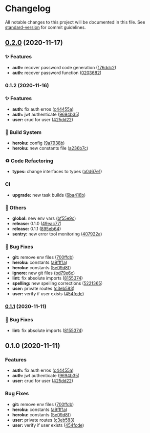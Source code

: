 # Changelog

All notable changes to this project will be documented in this file. See [standard-version](https://github.com/conventional-changelog/standard-version) for commit guidelines.

## [0.2.0](https://github.com/HigorAlves/dontspend-money/compare/v0.1.2...v0.2.0) (2020-11-17)


### :sparkles: Features

* **auth:** recover password code generation ([176ddc2](https://github.com/HigorAlves/dontspend-money/commit/176ddc2d0916dc99751d1d2ee2eaf9f28446dbb3))
* **auth:** recover password function ([0203682](https://github.com/HigorAlves/dontspend-money/commit/02036820dee2558944375c100ba2cd0bb70fe362))

### 0.1.2 (2020-11-16)


### :sparkles: Features

* **auth:** fix auth erros ([c44455a](https://github.com/HigorAlves/dontspend-money/commit/c44455a9db106380c2b57f30b78dddac6761e9a1))
* **auth:** jwt authenticate ([9694b35](https://github.com/HigorAlves/dontspend-money/commit/9694b35237e0ea3d08b1937cba5c3fd5a82b8555))
* **user:** crud for user ([425dd22](https://github.com/HigorAlves/dontspend-money/commit/425dd226bf81cdca74055cb6f2ab79c336e1856d))


### :rocket: Build System

* **heroku:** config ([9a7938b](https://github.com/HigorAlves/dontspend-money/commit/9a7938bb633ee6ae78937f61dd667e937dbc6879))
* **heroku:** new constants file ([a236b7c](https://github.com/HigorAlves/dontspend-money/commit/a236b7c3851aedefdea8f97f5b644eb6bc145fca))


### :recycle: Code Refactoring

* **types:** change interfaces to types ([a0d67e1](https://github.com/HigorAlves/dontspend-money/commit/a0d67e1ce85986f88dd078479b882d26ce11bfce))


### CI

* **upgrade:** new task builds ([6ba416b](https://github.com/HigorAlves/dontspend-money/commit/6ba416be7b50da9d99d63a837cb33129f4a541b8))


### :triangular_flag_on_post: Others

* **global:** new env vars ([bf55e9c](https://github.com/HigorAlves/dontspend-money/commit/bf55e9c733665b1758c79cbd501e3f2a68800020))
* **release:** 0.1.0 ([49eac77](https://github.com/HigorAlves/dontspend-money/commit/49eac777021dab6944d507894ece1bbbdd3fa4e9))
* **release:** 0.1.1 ([895eb64](https://github.com/HigorAlves/dontspend-money/commit/895eb649ada55b4d86b1e3aeb2a739b00d101a0d))
* **sentry:** new error tool monitoring ([407922a](https://github.com/HigorAlves/dontspend-money/commit/407922aee165004f1b376a21acea50b6620de5e5))


### :bug: Bug Fixes

* **git:** remove env files ([700ffdb](https://github.com/HigorAlves/dontspend-money/commit/700ffdb50fe5e228a197ee3e48714d3182913ff8))
* **heroku:** constants ([a9fff1a](https://github.com/HigorAlves/dontspend-money/commit/a9fff1a9ef0582f9d058411fd06a9ec820e55504))
* **heroku:** constants ([5e09d8f](https://github.com/HigorAlves/dontspend-money/commit/5e09d8f964fd1aa99413f0bee98cf61fecdc694e))
* **ignore:** new git files ([bd79e6c](https://github.com/HigorAlves/dontspend-money/commit/bd79e6cf4ce38a3e47c389b1c96cca300a40ede6))
* **lint:** fix absolute imports ([8155374](https://github.com/HigorAlves/dontspend-money/commit/81553747e418293b5476143058071b7e2ebf1221))
* **spelling:** new spelling corrections ([5221365](https://github.com/HigorAlves/dontspend-money/commit/52213653017d43d35cb278e3a4f0f7e360829aad))
* **user:** private routes ([c3eb583](https://github.com/HigorAlves/dontspend-money/commit/c3eb583875bf3b452e06a049613f4dea4daebe4c))
* **user:** verify if user exists ([454fcde](https://github.com/HigorAlves/dontspend-money/commit/454fcde7ade1575ba50311a3135a18606f8cce69))

### [0.1.1](https://github.com/HigorAlves/dontspend-money/compare/v0.1.0...v0.1.1) (2020-11-11)


### :bug: Bug Fixes

* **lint:** fix absolute imports ([8155374](https://github.com/HigorAlves/dontspend-money/commit/81553747e418293b5476143058071b7e2ebf1221))

## 0.1.0 (2020-11-11)


### Features

* **auth:** fix auth erros ([c44455a](https://github.com/HigorAlves/dontspend-money/commit/c44455a9db106380c2b57f30b78dddac6761e9a1))
* **auth:** jwt authenticate ([9694b35](https://github.com/HigorAlves/dontspend-money/commit/9694b35237e0ea3d08b1937cba5c3fd5a82b8555))
* **user:** crud for user ([425dd22](https://github.com/HigorAlves/dontspend-money/commit/425dd226bf81cdca74055cb6f2ab79c336e1856d))


### Bug Fixes

* **git:** remove env files ([700ffdb](https://github.com/HigorAlves/dontspend-money/commit/700ffdb50fe5e228a197ee3e48714d3182913ff8))
* **heroku:** constants ([a9fff1a](https://github.com/HigorAlves/dontspend-money/commit/a9fff1a9ef0582f9d058411fd06a9ec820e55504))
* **heroku:** constants ([5e09d8f](https://github.com/HigorAlves/dontspend-money/commit/5e09d8f964fd1aa99413f0bee98cf61fecdc694e))
* **user:** private routes ([c3eb583](https://github.com/HigorAlves/dontspend-money/commit/c3eb583875bf3b452e06a049613f4dea4daebe4c))
* **user:** verify if user exists ([454fcde](https://github.com/HigorAlves/dontspend-money/commit/454fcde7ade1575ba50311a3135a18606f8cce69))
